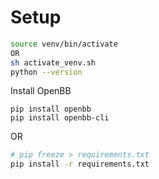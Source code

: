 # Setup

```bash
source venv/bin/activate
OR
sh activate_venv.sh
python --version
```

Install OpenBB

```
pip install openbb
pip install openbb-cli
```

OR

```bash
# pip freeze > requirements.txt
pip install -r requirements.txt
```